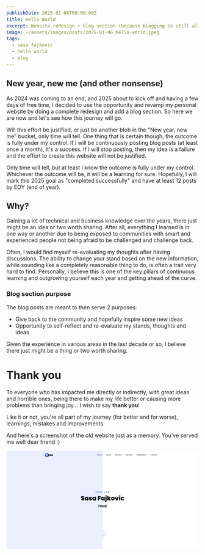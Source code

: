 ```yaml
---
publishDate: 2025-01-06T00:00:00Z
title: Hello World
excerpt: Website redesign + blog section (because blogging is still alive)
image: ~/assets/images/posts/2025-01-06_hello-world.jpeg
tags:
  - sasa fajkovic
  - hello world
  - blog
---
```


## New year, new me (and other nonsense)

As 2024 was coming to an end, and 2025 about to kick off and having a few days of free time, I decided to use the opportunity and revamp my personal website by doing a complete redesign and add a blog section. So here we are now and let's see how this journey will go.

Will this effort be justified, or just be another blob in the "New year, new me" bucket, only time will tell. One thing that is certain though, the outcome is fully under my control. If I will be continuously posting blog posts (at least once a month), it's a success. If I will stop posting, then my idea is a failure and the effort to create this website will not be justified.

Only time will tell, but at least I know the outcome is fully under my control. Whichever the outcome will be, it will be a learning for sure. Hopefully, I will mark this 2025 goal as "completed successfully" and have at least 12 posts by EOY (end of year).

## Why?

Gaining a lot of technical and business knowledge over the years, there just might be an idea or two worth sharing. After all, everything I learned is in one way or another due to being exposed to communities with smart and experienced people not being afraid to be challenged and challenge back. 

Often, I would find myself re-evaluating my thoughts after having discussions. The ability to change your stand based on the new information, while sounding like a completely reasonable thing to do, is often a trait very hard to find. Personally, I believe this is one of the key pillars of continuous learning and outgrowing yourself each year and getting ahead of the curve.

### Blog section purpose

The blog posts are meant to then serve 2 purposes:
- Give back to the community and hopefully inspire some new ideas
- Opportunity to self-reflect and re-evaluate my stands, thoughts and ideas

Given the experience in various areas in the last decade or so, I believe there just might be a thing or two worth sharing.

# Thank you

To everyone who has impacted me directly or indirectly, with great ideas and horrible ones, being there to make my life better or causing more problems than bringing joy... I wish to say <b>thank you</b>! 

Like it or not, you're all part of my journey (for better and for worse), learnings, mistakes and improvements.

And here's a screenshot of the old website just as a memory. You've served me well dear friend :) 

![old website](../../assets/images/posts/2025-01-06_old-website.png)